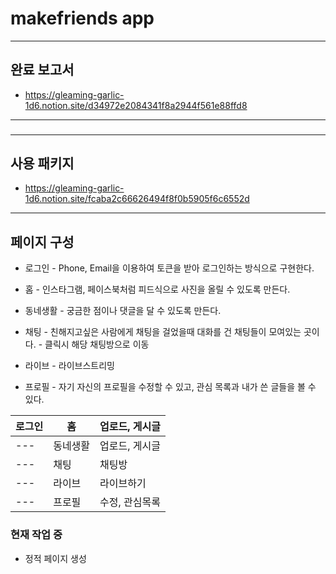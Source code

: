 # makefriends app

---

## 완료 보고서

- https://gleaming-garlic-1d6.notion.site/d34972e2084341f8a2944f561e88ffd8

---

###

---

## 사용 패키지

- https://gleaming-garlic-1d6.notion.site/fcaba2c66626494f8f0b5905f6c6552d

---

## 페이지 구성

- 로그인 - Phone, Email을 이용하여 토큰을 받아 로그인하는 방식으로 구현한다.

- 홈 - 인스타그램, 페이스북처럼 피드식으로 사진을 올릴 수 있도록 만든다.

- 동네생활 - 궁금한 점이나 댓글을 달 수 있도록 만든다.

- 채팅 - 친해지고싶은 사람에게 채팅을 걸었을때 대화를 건 채팅들이 모여있는 곳이다. - 클릭시 해당 채팅방으로 이동

- 라이브 - 라이브스트리밍

- 프로필 - 자기 자신의 프로필을 수정할 수 있고, 관심 목록과 내가 쓴 글들을 볼 수 있다.

| 로그인 | 홈       | 업로드, 게시글 |
| ------ | -------- | -------------- |
| ---    | 동네생활 | 업로드, 게시글 |
| ---    | 채팅     | 채팅방         |
| ---    | 라이브   | 라이브하기     |
| ---    | 프로필   | 수정, 관심목록 |

### 현재 작업 중

- 정적 페이지 생성

